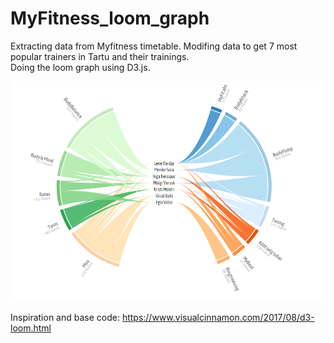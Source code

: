 # MyFitness_loom_graph

Extracting data from Myfitness timetable. Modifing data to get 7 most popular trainers in Tartu and their trainings.  
Doing the loom graph using D3.js. 

![alt text](https://github.com/annegretepeek/MyFitness_loom_graph/blob/master/Preview.PNG "Preview")


Inspiration and base code: 
https://www.visualcinnamon.com/2017/08/d3-loom.html
